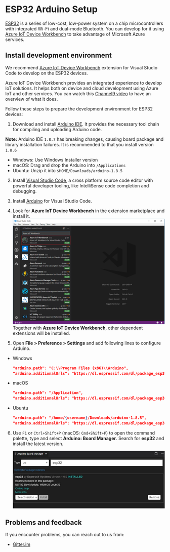 # ESP32 Arduino Setup

[ESP32](https://www.espressif.com/en/products/hardware/esp32/overview) is a series of low-cost, low-power system on a chip microcontrollers with integrated Wi-Fi and dual-mode Bluetooth. You can develop for it using [Azure IoT Device Workbench](https://aka.ms/azure-iot-workbench) to take advantage of Microsoft Azure services.

## Install development environment

We recommend [Azure IoT Device Workbench](https://marketplace.visualstudio.com/items?itemName=vsciot-vscode.vscode-iot-workbench) extension for Visual Studio Code to develop on the ESP32 devices.

Azure IoT Device Workbench provides an integrated experience to develop IoT solutions. It helps both on device and cloud development using Azure IoT and other services. You can watch this [Channel9 video](https://channel9.msdn.com/Shows/Internet-of-Things-Show/IoT-Workbench-extension-for-VS-Code) to have an overview of what it does.

Follow these steps to prepare the development environment for ESP32 devices:

1. Download and install [Arduino IDE](https://www.arduino.cc/en/Main/Software). It provides the necessary tool chain for compiling and uploading Arduino code.

  **Note:** Arduino IDE `1.8.7` has breaking changes, causing board package and library installation failures. It is recommended to that you install version `1.8.6`

   * Windows: Use Windows Installer version
   * macOS: Drag and drop the Arduino into `/Applications`
   * Ubuntu: Unzip it into `$HOME/Downloads/arduino-1.8.5`

2. Install [Visual Studio Code](https://code.visualstudio.com/), a cross platform source code editor with powerful developer tooling, like IntelliSense code completion and debugging.

3. Install [Arduino](https://marketplace.visualstudio.com/items?itemName=vsciot-vscode.vscode-arduino) for Visual Studio Code.

4. Look for **Azure IoT Device Workbench** in the extension marketplace and install it.
    ![Install IoT Device Workbench](media/esp32-get-started/install-workbench.png)
    Together with **Azure IoT Device Workbench**, other dependent extensions will be installed.

5. Open **File > Preference > Settings** and add following lines to configure Arduino.

  * Windows

    ```JSON
    "arduino.path": "C:\\Program Files (x86)\\Arduino",
    "arduino.additionalUrls": "https://dl.espressif.com/dl/package_esp32_index.json"
    ```

  * macOS

    ```JSON
    "arduino.path": "/Application",
    "arduino.additionalUrls": "https://dl.espressif.com/dl/package_esp32_index.json"
    ```

  * Ubuntu

    ```JSON
    "arduino.path": "/home/{username}/Downloads/arduino-1.8.5",
    "arduino.additionalUrls": "https://dl.espressif.com/dl/package_esp32_index.json"
    ```

6. Use `F1` or `Ctrl+Shift+P` (macOS: `Cmd+Shift+P`) to open the command palette, type and select **Arduino: Board Manager**. Search for **esp32** and install the latest version.

    ![Install DevKit SDK](media/esp32-get-started/esp32-install-sdk.jpg)

## Problems and feedback

If you encounter problems, you can reach out to us from:
* [Gitter.im](https://gitter.im/Microsoft/vscode-iot-workbench)
